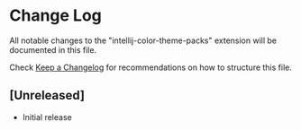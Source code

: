 # Change Log

All notable changes to the "intellij-color-theme-packs" extension will be documented in this file.

Check [Keep a Changelog](http://keepachangelog.com/) for recommendations on how to structure this file.

## [Unreleased]

- Initial release
